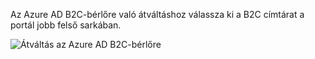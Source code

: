 Az Azure AD B2C-bérlőre való átváltáshoz válassza ki a B2C címtárat a portál jobb felső sarkában.

![Átváltás az Azure AD B2C-bérlőre](./media/active-directory-b2c-switch-b2c-tenant/switch-to-b2c-tenant.png)